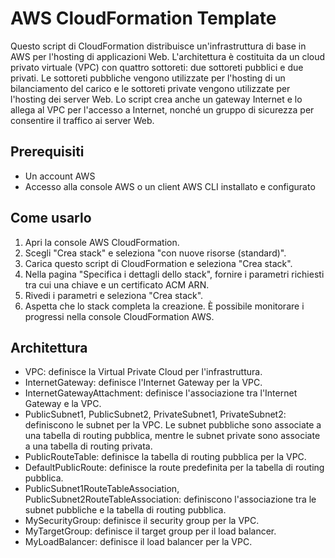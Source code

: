 # AWS CloudFormation Template

Questo script di CloudFormation distribuisce un'infrastruttura di base in AWS per l'hosting di applicazioni Web. L'architettura è costituita da un cloud privato virtuale (VPC) con quattro sottoreti: due sottoreti pubblici e due privati. Le sottoreti pubbliche vengono utilizzate per l'hosting di un bilanciamento del carico e le sottoreti private vengono utilizzate per l'hosting dei server Web. Lo script crea anche un gateway Internet e lo allega al VPC per l'accesso a Internet, nonché un gruppo di sicurezza per consentire il traffico ai server Web.

## Prerequisiti

- Un account AWS
- Accesso alla console AWS o un client AWS CLI installato e configurato

## Come usarlo

1. Apri la console AWS CloudFormation.
2. Scegli "Crea stack" e seleziona "con nuove risorse (standard)".
3. Carica questo script di CloudFormation e seleziona "Crea stack".
4. Nella pagina "Specifica i dettagli dello stack", fornire i parametri richiesti tra cui una chiave e un certificato ACM ARN.
5. Rivedi i parametri e seleziona "Crea stack".
6. Aspetta che lo stack completa la creazione. È possibile monitorare i progressi nella console CloudFormation AWS.

## Architettura

- VPC: definisce la Virtual Private Cloud per l'infrastruttura.
- InternetGateway: definisce l'Internet Gateway per la VPC.
- InternetGatewayAttachment: definisce l'associazione tra l'Internet Gateway e la VPC.
- PublicSubnet1, PublicSubnet2, PrivateSubnet1, PrivateSubnet2: definiscono le subnet per la VPC. Le subnet pubbliche sono associate a una tabella di routing pubblica, mentre le subnet private sono associate a una tabella di routing privata.
- PublicRouteTable: definisce la tabella di routing pubblica per la VPC.
- DefaultPublicRoute: definisce la route predefinita per la tabella di routing pubblica.
- PublicSubnet1RouteTableAssociation, PublicSubnet2RouteTableAssociation: definiscono l'associazione tra le subnet pubbliche e la tabella di routing pubblica.
- MySecurityGroup: definisce il security group per la VPC.
- MyTargetGroup: definisce il target group per il load balancer.
- MyLoadBalancer: definisce il load balancer per la VPC.
